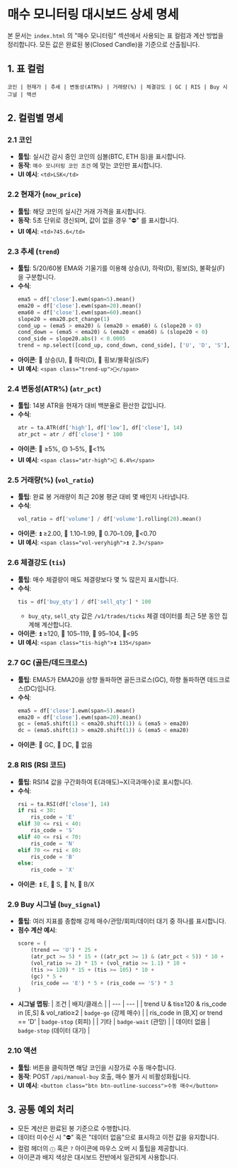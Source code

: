 # 매수 모니터링 대시보드 상세 명세

본 문서는 `index.html` 의 "매수 모니터링" 섹션에서 사용되는 표 컬럼과 계산 방법을 정리합니다. 모든 값은 완료된 봉(Closed Candle)을 기준으로 산출됩니다.

## 1. 표 컬럼

```
코인 | 현재가 | 추세 | 변동성(ATR%) | 거래량(%) | 체결강도 | GC | RIS | Buy 시그널 | 액션
```

## 2. 컬럼별 명세

### 2.1 코인
- **툴팁**: 실시간 감시 중인 코인의 심볼(BTC, ETH 등)을 표시합니다.
- **동작**: `매수 모니터링 코인 조건` 에 맞는 코인만 표시합니다.
- **UI 예시**: `<td>LSK</td>`

### 2.2 현재가 (`now_price`)
- **툴팁**: 해당 코인의 실시간 거래 가격을 표시합니다.
- **동작**: 5초 단위로 갱신되며, 값이 없을 경우 "⛔" 를 표시합니다.
- **UI 예시**: `<td>745.6</td>`

### 2.3 추세 (`trend`)
- **툴팁**: 5/20/60봉 EMA와 기울기를 이용해 상승(U), 하락(D), 횡보(S), 불확실(F)을 구분합니다.
- **수식**:
  ```python
  ema5 = df['close'].ewm(span=5).mean()
  ema20 = df['close'].ewm(span=20).mean()
  ema60 = df['close'].ewm(span=60).mean()
  slope20 = ema20.pct_change(1)
  cond_up = (ema5 > ema20) & (ema20 > ema60) & (slope20 > 0)
  cond_down = (ema5 < ema20) & (ema20 < ema60) & (slope20 < 0)
  cond_side = slope20.abs() < 0.0005
  trend = np.select([cond_up, cond_down, cond_side], ['U', 'D', 'S'], 'F')
  ```
- **아이콘**: 🔼 상승(U), 🔻 하락(D), 🔸 횡보/불확실(S/F)
- **UI 예시**: `<span class="trend-up">🔼</span>`

### 2.4 변동성(ATR%) (`atr_pct`)
- **툴팁**: 14봉 ATR을 현재가 대비 백분율로 환산한 값입니다.
- **수식**:
  ```python
  atr = ta.ATR(df['high'], df['low'], df['close'], 14)
  atr_pct = atr / df['close'] * 100
  ```
- **아이콘**: 🔵 ≥5%, 🟡 1–5%, 🔻<1%
- **UI 예시**: `<span class="atr-high">🔵 6.4%</span>`

### 2.5 거래량(%) (`vol_ratio`)
- **툴팁**: 완료 봉 거래량이 최근 20봉 평균 대비 몇 배인지 나타냅니다.
- **수식**:
  ```python
  vol_ratio = df['volume'] / df['volume'].rolling(20).mean()
  ```
- **아이콘**: ⏫ ≥2.00, 🔼 1.10–1.99, 🔸 0.70–1.09, 🔻<0.70
- **UI 예시**: `<span class="vol-veryhigh">⏫ 2.3</span>`

### 2.6 체결강도 (`tis`)
- **툴팁**: 매수 체결량이 매도 체결량보다 몇 % 많은지 표시합니다.
- **수식**:
  ```python
  tis = df['buy_qty'] / df['sell_qty'] * 100
  ```
  - `buy_qty`, `sell_qty` 값은 `/v1/trades/ticks` 체결 데이터를 최근 5분 동안 집계해 계산합니다.
- **아이콘**: ⏫ ≥120, 🔼 105–119, 🔸 95–104, 🔻<95
- **UI 예시**: `<span class="tis-high">⏫ 135</span>`

### 2.7 GC (골든/데드크로스)
- **툴팁**: EMA5가 EMA20을 상향 돌파하면 골든크로스(GC), 하향 돌파하면 데드크로스(DC)입니다.
- **수식**:
  ```python
  ema5 = df['close'].ewm(span=5).mean()
  ema20 = df['close'].ewm(span=20).mean()
  gc = (ema5.shift(1) < ema20.shift(1)) & (ema5 > ema20)
  dc = (ema5.shift(1) > ema20.shift(1)) & (ema5 < ema20)
  ```
- **아이콘**: 🔼 GC, 🔻 DC, 🔸 없음

### 2.8 RIS (RSI 코드)
- **툴팁**: RSI14 값을 구간화하여 E(과매도)~X(극과매수)로 표시합니다.
- **수식**:
  ```python
  rsi = ta.RSI(df['close'], 14)
  if rsi < 30:
      ris_code = 'E'
  elif 30 <= rsi < 40:
      ris_code = 'S'
  elif 40 <= rsi < 70:
      ris_code = 'N'
  elif 70 <= rsi < 80:
      ris_code = 'B'
  else:
      ris_code = 'X'
  ```
- **아이콘**: ⏫ E, 🔼 S, 🔸 N, 🔻 B/X

### 2.9 Buy 시그널 (`buy_signal`)
- **툴팁**: 여러 지표를 종합해 강제 매수/관망/회피/데이터 대기 중 하나를 표시합니다.
- **점수 계산 예시**:
  ```python
  score = (
      (trend == 'U') * 25 +
      (atr_pct >= 5) * 15 + ((atr_pct >= 1) & (atr_pct < 5)) * 10 +
      (vol_ratio >= 2) * 15 + (vol_ratio >= 1.1) * 10 +
      (tis >= 120) * 15 + (tis >= 105) * 10 +
      (gc) * 5 +
      (ris_code == 'E') * 5 + (ris_code == 'S') * 3
  )
  ```
- **시그널 맵핑**:
  | 조건 | 배지/클래스 |
  | --- | --- |
  | trend U & tis≥120 & ris_code in [E,S] & vol_ratio≥2 | `badge-go` (강제 매수) |
  | ris_code in [B,X] or trend == 'D' | `badge-stop` (회피) |
  | 기타 | `badge-wait` (관망) |
  | 데이터 없음 | `badge-stop` (데이터 대기) |

### 2.10 액션
- **툴팁**: 버튼을 클릭하면 해당 코인을 시장가로 수동 매수합니다.
- **동작**: POST `/api/manual-buy` 호출, 매수 불가 시 비활성화됩니다.
- **UI 예시**: `<button class="btn btn-outline-success">수동 매수</button>`

## 3. 공통 예외 처리
- 모든 계산은 완료된 봉 기준으로 수행합니다.
- 데이터 미수신 시 "⛔" 혹은 "데이터 없음"으로 표시하고 이전 값을 유지합니다.
- 컬럼 헤더의 `ⓘ` 혹은 `?` 아이콘에 마우스 오버 시 툴팁을 제공합니다.
- 아이콘과 배지 색상은 대시보드 전반에서 일관되게 사용합니다.
